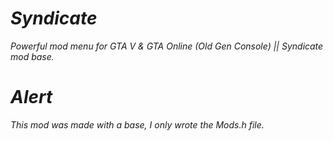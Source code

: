 # ***Syndicate***
*Powerful mod menu for GTA V &amp; GTA Online (Old Gen Console) || Syndicate mod base.*


# ***Alert***
*This mod was made with a base, I only wrote the Mods.h file.*
